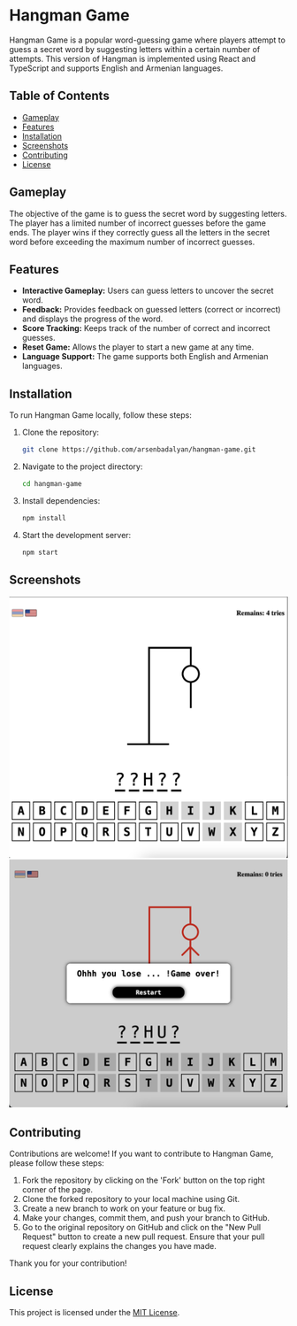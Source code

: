 # Hangman Game

Hangman Game is a popular word-guessing game where players attempt to guess a secret word by suggesting letters within a certain number of attempts. This version of Hangman is implemented using React and TypeScript and supports English and Armenian languages.

## Table of Contents

- [Gameplay](#gameplay)
- [Features](#features)
- [Installation](#installation)
- [Screenshots](#screenshots)
- [Contributing](#contributing)
- [License](#license)

## Gameplay

The objective of the game is to guess the secret word by suggesting letters. The player has a limited number of incorrect guesses before the game ends. The player wins if they correctly guess all the letters in the secret word before exceeding the maximum number of incorrect guesses.

## Features

- **Interactive Gameplay:** Users can guess letters to uncover the secret word.
- **Feedback:** Provides feedback on guessed letters (correct or incorrect) and displays the progress of the word.
- **Score Tracking:** Keeps track of the number of correct and incorrect guesses.
- **Reset Game:** Allows the player to start a new game at any time.
- **Language Support:** The game supports both English and Armenian languages.

## Installation

To run Hangman Game locally, follow these steps:

1. Clone the repository:

    ```bash
    git clone https://github.com/arsenbadalyan/hangman-game.git
    ```

2. Navigate to the project directory:

    ```bash
    cd hangman-game
    ```

3. Install dependencies:

    ```bash
    npm install
    ```

4. Start the development server:

    ```bash
    npm start
    ```

## Screenshots

![Screenshot 1](screenshots/game.png)
![Screenshot 2](screenshots/gameover.png)

## Contributing

Contributions are welcome! If you want to contribute to Hangman Game, please follow these steps:

1. Fork the repository by clicking on the 'Fork' button on the top right corner of the page.
2. Clone the forked repository to your local machine using Git.
3. Create a new branch to work on your feature or bug fix.
4. Make your changes, commit them, and push your branch to GitHub.
5. Go to the original repository on GitHub and click on the "New Pull Request" button to create a new pull request. Ensure that your pull request clearly explains the changes you have made.

Thank you for your contribution!

## License

This project is licensed under the [MIT License](LICENSE).
